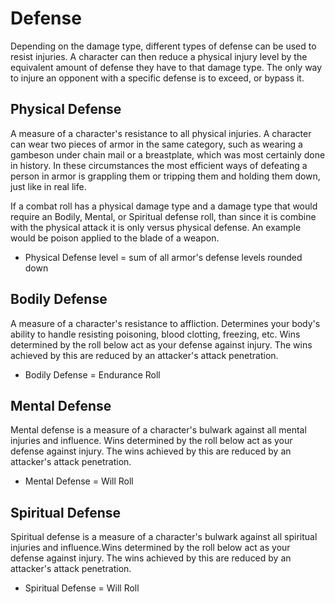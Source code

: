 # Defense

Depending on the damage type, different types of defense can be used to resist injuries. A character can then reduce a physical injury level by the equivalent amount of defense they have to that damage type. The only way to injure an opponent with a specific defense is to exceed, or bypass it.

## Physical Defense

A measure of a character's resistance to all physical injuries. A character can wear two pieces of armor in the same category, such as wearing a gambeson under chain mail or a breastplate, which was most certainly done in history. In these circumstances the most efficient ways of defeating a person in armor is grappling them or tripping them and holding them down, just like in real life.

If a combat roll has a physical damage type and a damage type that would require an Bodily, Mental, or Spiritual defense roll, than since it is combine with the physical attack it is only versus physical defense. An example would be poison applied to the blade of a weapon.

- Physical Defense level = sum of all armor's defense levels rounded down

## Bodily Defense

A measure of a character's resistance to affliction. Determines your body's ability to handle resisting poisoning, blood clotting, freezing, etc. Wins determined by the roll below act as your defense against injury. The wins achieved by this are reduced by an attacker's attack penetration.

- Bodily Defense = Endurance Roll

## Mental Defense

Mental defense is a measure of a character's bulwark against all mental injuries and influence. Wins determined by the roll below act as your defense against injury. The wins achieved by this are reduced by an attacker's attack penetration.

- Mental Defense = Will Roll

## Spiritual Defense

Spiritual defense is a measure of a character's bulwark against all spiritual injuries and influence.Wins determined by the roll below act as your defense against injury. The wins achieved by this are reduced by an attacker's attack penetration.

- Spiritual Defense = Will Roll
